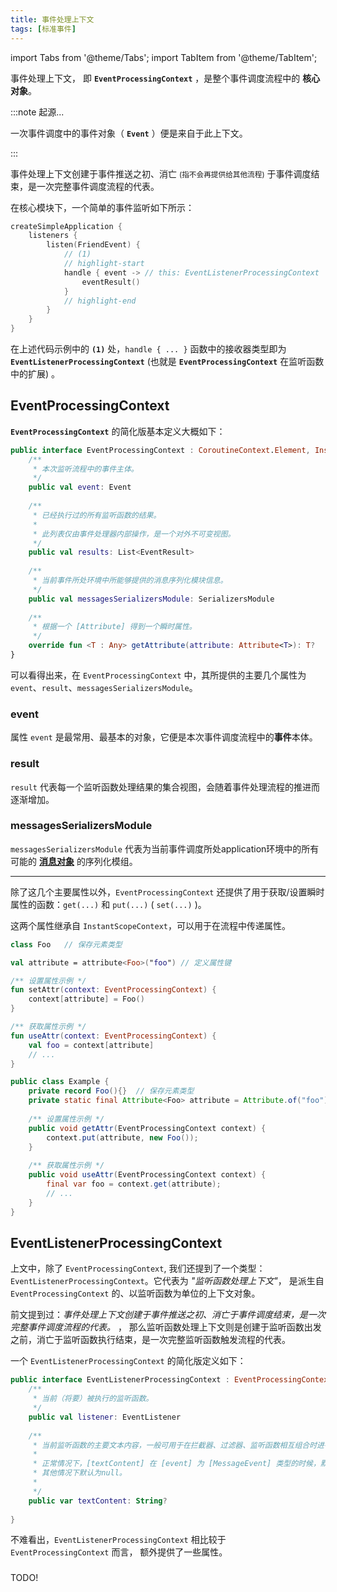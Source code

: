 ```yaml
---
title: 事件处理上下文
tags: [标准事件]
---
```


import Tabs from '@theme/Tabs';
import TabItem from '@theme/TabItem';

事件处理上下文， 即 **`EventProcessingContext`** ，是整个事件调度流程中的 **核心对象**。

:::note 起源...

一次事件调度中的事件对象（ **`Event`** ）便是来自于此上下文。

:::

事件处理上下文创建于事件推送之初、消亡 <small>(指不会再提供给其他流程)</small> 于事件调度结束，是一次完整事件调度流程的代表。

在核心模块下，一个简单的事件监听如下所示：

```kotlin
createSimpleApplication {
    listeners {
        listen(FriendEvent) {
            // (1)
            // highlight-start
            handle { event -> // this: EventListenerProcessingContext
                eventResult()
            }
            // highlight-end
        }
    }
}
```

在上述代码示例中的 **`(1)`** 处，`handle { ... }` 函数中的接收器类型即为 **`EventListenerProcessingContext`** 
(也就是 **`EventProcessingContext`** 在监听函数中的扩展) 。



## EventProcessingContext

**`EventProcessingContext`** 的简化版基本定义大概如下：
```kotlin
public interface EventProcessingContext : CoroutineContext.Element, InstantScopeContext {
    /**
     * 本次监听流程中的事件主体。
     */
    public val event: Event
    
    /**
     * 已经执行过的所有监听函数的结果。
     *
     * 此列表仅由事件处理器内部操作，是一个对外不可变视图。
     */
    public val results: List<EventResult>
    
    /**
     * 当前事件所处环境中所能够提供的消息序列化模块信息。
     */
    public val messagesSerializersModule: SerializersModule
    
    /**
     * 根据一个 [Attribute] 得到一个瞬时属性。
     */
    override fun <T : Any> getAttribute(attribute: Attribute<T>): T?
}
```

可以看得出来，在 `EventProcessingContext` 中，其所提供的主要几个属性为 `event`、`result`、`messagesSerializersModule`。

### event

属性 `event` 是最常用、最基本的对象，它便是本次事件调度流程中的**事件**本体。

### result

`result` 代表每一个监听函数处理结果的集合视图，会随着事件处理流程的推进而逐渐增加。

### messagesSerializersModule

`messagesSerializersModule` 代表为当前事件调度所处application环境中的所有可能的
[**消息对象**](../../message-overview) 的序列化模组。 

<hr />

除了这几个主要属性以外，`EventProcessingContext` 还提供了用于获取/设置瞬时属性的函数：`get(...)` 和 `put(...)` ( `set(...)` )。

这两个属性继承自 `InstantScopeContext`，可以用于在流程中传递属性。

<Tabs groupId="code">
<TabItem value="Kotlin">

```kotlin
class Foo   // 保存元素类型

val attribute = attribute<Foo>("foo") // 定义属性键

/** 设置属性示例 */
fun setAttr(context: EventProcessingContext) {
    context[attribute] = Foo()
}

/** 获取属性示例 */
fun useAttr(context: EventProcessingContext) {
    val foo = context[attribute]
    // ...
}
```

</TabItem>
<TabItem value="Java">

```java
public class Example {
    private record Foo(){}  // 保存元素类型
    private static final Attribute<Foo> attribute = Attribute.of("foo"); // 定义属性键
    
    /** 设置属性示例 */
    public void getAttr(EventProcessingContext context) {
        context.put(attribute, new Foo());
    }
    
    /** 获取属性示例 */
    public void useAttr(EventProcessingContext context) {
        final var foo = context.get(attribute);
        // ...
    }
}
```

</TabItem>
</Tabs>



## EventListenerProcessingContext
上文中，除了 `EventProcessingContext`, 我们还提到了一个类型：`EventListenerProcessingContext`。它代表为 _"监听函数处理上下文"_，
是派生自 `EventProcessingContext` 的、以监听函数为单位的上下文对象。

前文提到过：_事件处理上下文创建于事件推送之初、消亡于事件调度结束，是一次完整事件调度流程的代表。_ ，
那么监听函数处理上下文则是创建于监听函数出发之前，消亡于监听函数执行结束，是一次完整监听函数触发流程的代表。

一个 `EventListenerProcessingContext` 的简化版定义如下：

```kotlin
public interface EventListenerProcessingContext : EventProcessingContext {
    /**
     * 当前（将要）被执行的监听函数。
     */
    public val listener: EventListener
    
    /**
     * 当前监听函数的主要文本内容，一般可用于在拦截器、过滤器、监听函数相互组合时进行一些过滤内容匹配。
     *
     * 正常情况下，[textContent] 在 [event] 为 [MessageEvent] 类型的时候，默认为 [MessageContent.plainText],
     * 其他情况下默认为null。
     *
     */
    public var textContent: String?
    
}
```

不难看出，`EventListenerProcessingContext` 相比较于 `EventProcessingContext` 而言，
额外提供了一些属性。

### 


TODO!


